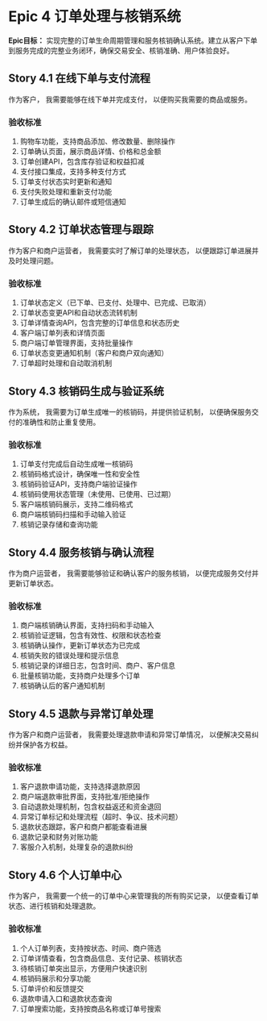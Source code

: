 # Epic 4 订单处理与核销系统

**Epic目标：** 实现完整的订单生命周期管理和服务核销确认系统。建立从客户下单到服务完成的完整业务闭环，确保交易安全、核销准确、用户体验良好。

## Story 4.1 在线下单与支付流程

作为客户，
我需要能够在线下单并完成支付，
以便购买我需要的商品或服务。

### 验收标准

1. 购物车功能，支持商品添加、修改数量、删除操作
2. 订单确认页面，展示商品详情、价格和总金额
3. 订单创建API，包含库存验证和权益扣减
4. 支付接口集成，支持多种支付方式
5. 订单支付状态实时更新和通知
6. 支付失败处理和重新支付功能
7. 订单生成后的确认邮件或短信通知

## Story 4.2 订单状态管理与跟踪

作为客户和商户运营者，
我需要实时了解订单的处理状态，
以便跟踪订单进展并及时处理问题。

### 验收标准

1. 订单状态定义（已下单、已支付、处理中、已完成、已取消）
2. 订单状态变更API和自动状态流转机制
3. 订单详情查询API，包含完整的订单信息和状态历史
4. 客户端订单列表和详情页面
5. 商户端订单管理界面，支持批量操作
6. 订单状态变更通知机制（客户和商户双向通知）
7. 订单超时处理和自动取消机制

## Story 4.3 核销码生成与验证系统

作为系统，
我需要为订单生成唯一的核销码，并提供验证机制，
以便确保服务交付的准确性和防止重复使用。

### 验收标准

1. 订单支付完成后自动生成唯一核销码
2. 核销码格式设计，确保唯一性和安全性
3. 核销码验证API，支持商户端验证操作
4. 核销码使用状态管理（未使用、已使用、已过期）
5. 客户端核销码展示，支持二维码格式
6. 商户端核销码扫描和手动输入验证
7. 核销记录存储和查询功能

## Story 4.4 服务核销与确认流程

作为商户运营者，
我需要能够验证和确认客户的服务核销，
以便完成服务交付并更新订单状态。

### 验收标准

1. 商户端核销确认界面，支持扫码和手动输入
2. 核销验证逻辑，包含有效性、权限和状态检查
3. 核销确认操作，更新订单状态为已完成
4. 核销失败的错误处理和提示信息
5. 核销记录的详细日志，包含时间、商户、客户信息
6. 批量核销功能，支持商户处理多个订单
7. 核销确认后的客户通知机制

## Story 4.5 退款与异常订单处理

作为客户和商户运营者，
我需要处理退款申请和异常订单情况，
以便解决交易纠纷并保护各方权益。

### 验收标准

1. 客户退款申请功能，支持选择退款原因
2. 商户端退款审批界面，支持批准/拒绝操作
3. 自动退款处理机制，包含权益返还和资金退回
4. 异常订单标记和处理流程（超时、争议、技术问题）
5. 退款状态跟踪，客户和商户都能查看进展
6. 退款记录和财务对账功能
7. 客服介入机制，处理复杂的退款纠纷

## Story 4.6 个人订单中心

作为客户，
我需要一个统一的订单中心来管理我的所有购买记录，
以便查看订单状态、进行核销和处理退款。

### 验收标准

1. 个人订单列表，支持按状态、时间、商户筛选
2. 订单详情查看，包含商品信息、支付记录、核销状态
3. 待核销订单突出显示，方便用户快速识别
4. 核销码展示和分享功能
5. 订单评价和反馈提交
6. 退款申请入口和退款状态查询
7. 订单搜索功能，支持按商品名称或订单号搜索
